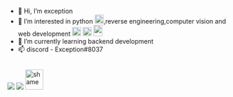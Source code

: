 - 👋 Hi, I’m exception
- 👀 I’m interested in python <img src = "https://upload.wikimedia.org/wikipedia/commons/thumb/c/c3/Python-logo-notext.svg/1200px-Python-logo-notext.svg.png" size = 20 height = 20>,reverse engineering,computer vision and web development <img src = "https://cdn-icons-png.flaticon.com/512/732/732212.png" width = 20 height = 20 title = "html"> <img src = "https://upload.wikimedia.org/wikipedia/commons/thumb/9/99/Unofficial_JavaScript_logo_2.svg/2048px-Unofficial_JavaScript_logo_2.svg.png" height = 20 width = 20 title = "js"> <img src = "https://upload.wikimedia.org/wikipedia/commons/thumb/d/d5/CSS3_logo_and_wordmark.svg/1200px-CSS3_logo_and_wordmark.svg.png" height = 25 width = 20 title = "css">
- 🌱 I’m currently learning backend development
- 📫 discord - Exception#8037
<br>
<img src = "https://discord.c99.nl/widget/theme-2/944436371555242054.png">
<img src = "https://github-profile-trophy.vercel.app/?username=Exception568&theme=buddhism">
<img src = "https://cdn.discordapp.com/emojis/980742479546572850.webp?size=96&quality=lossless" height = 45 width = 40 title = "shame">
<!---
xw8-568/xw8-568 is a ✨ special ✨ repository because its `README.md` (this file) appears on your GitHub profile.
You can click the Preview link to take a look at your changes.
--->
